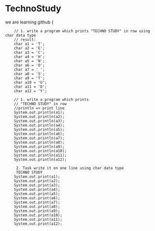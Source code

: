 # TechnoStudy
we are learning github
{

        // 1. write a program which prints "TECHNO STUDY" in row using char data type
        // result:
        char a1 = 'T';
        char a2 = 'E';
        char a3 = 'C';
        char a4 = 'H';
        char a5 = 'N';
        char a6 = 'O';
        char a7 = ' ';
        char a8 = 'S';
        char a9 = 'T';
        char a10 = 'U';
        char a11 = 'D';
        char a12 = 'Y';

        // 1. write a program which prints
        // "TECHNO STUDY" in row
        //println => print line
        System.out.println(a1);
        System.out.println(a2);
        System.out.println(a3);
        System.out.println(a4);
        System.out.println(a5);
        System.out.println(a6);
        System.out.println(a7);
        System.out.println(a8);
        System.out.println(a9);
        System.out.println(a10);
        System.out.println(a11);
        System.out.println(a12);

         2. Task write it on one line using char data type
         TECHNO STUDY
        System.out.print(a1);
        System.out.print(a2);
        System.out.print(a3);
        System.out.print(a4);
        System.out.print(a5);
        System.out.print(a6);
        System.out.print(a7);
        System.out.print(a8);
        System.out.print(a9);
        System.out.print(a10);
        System.out.print(a11);
        System.out.print(a12);
